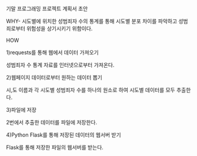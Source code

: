 기말 프로그래밍 프로젝트 계획서 초안

WHY- 시도별에 위치한 성범죄자 수의 통계를 통해 시도별 분포 차이를 파악하고 성범죄로부터 위험성을 상기시키기 위함이다. 

HOW

1)requests를 통해 웹에서 데이터 가져오기

성범죄자 수 통계 자료를 인터넷으로부터 가져온다.

2)웹페이지 데이터로부터 원하는 데이터 뽑기

시,도 이름과 각 시도별 성범죄자 수를 하나의 원소로 하여 시도별 데이터를 모두 추출한다.

3)파일에 저장

2번에서 추출한 데이터를 파일에 저장한다.

4)Python Flask를 통해 저장된 데이터의 웹서버 받기

Flask를 통해 저장한 파일의 웹서버를 받는다.

